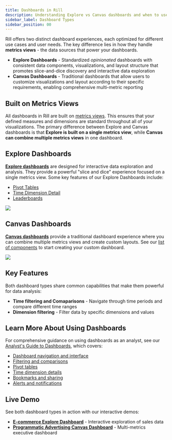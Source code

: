 ```yaml
---
title: Dashboards in Rill
description: Understanding Explore vs Canvas dashboards and when to use each
sidebar_label: Dashboard Types
sidebar_position: 00
---
```


Rill offers two distinct dashboard experiences, each optimized for different use cases and user needs. The key difference lies in how they handle **metrics views** - the data sources that power your dashboards.

- **Explore Dashboards** - Standardized _opinionated_ dashboards with consistent data components, visualizations, and layout structure that promotes slice-and-dice discovery and interactive data exploration
- **Canvas Dashboards** - Traditional dashboards that allow users to customize visualizations and layout according to their specific requirements, enabling comprehensive multi-metric reporting


## Built on Metrics Views

All dashboards in Rill are built on [metrics views](/build/metrics-view/metrics-view.md). This ensures that your defined measures and dimensions are standard throughout all of your visualizations. The primary difference between Explore and Canvas dashboards is that **Explore is built on a single metrics view**, while **Canvas can combine multiple metrics views** in one dashboard.

## Explore Dashboards

**[Explore dashboards](/build/dashboards/explore)** are designed for interactive data exploration and analysis. They provide a powerful "slice and dice" experience focused on a single metrics view. Some key features of our Explore Dashboards include:

- [Pivot Tables](/explore/dashboard-101/pivot)
- [Time Dimension Detail](/explore/dashboard-101/tdd)
- [Leaderboards](/explore/dashboard-101/multi-metrics)

<img src = '/img/build/dashboard/explore.png' class='rounded-gif' />

## Canvas Dashboards

**[Canvas dashboards](/build/dashboards/canvas)** provide a traditional dashboard experience where you can combine multiple metrics views and create custom layouts. See our [list of components](/build/dashboards/canvas-components) to start creating your custom dashboard.


<img src = '/img/build/canvas/RTBAds-Canvas-2.png' class='rounded-gif' />

## Key Features

Both dashboard types share common capabilities that make them powerful for data analysis:

- **Time filtering and Comaparisons** - Navigate through time periods and compare different time ranges
- **Dimension filtering** - Filter data by specific dimensions and values

## Learn More About Using Dashboards

For comprehensive guidance on using dashboards as an analyst, see our [Analyst's Guide to Dashboards](/explore/dashboard-101), which covers:

- [Dashboard navigation and interface](/explore/dashboard-101)
- [Filtering and comparisons](/explore/filters)
- [Pivot tables](/explore/dashboard-101/pivot)
- [Time dimension details](/explore/dashboard-101/tdd)
- [Bookmarks and sharing](/explore/bookmarks)
- [Alerts and notifications](/explore/alerts)

<!-- Separate this list into two once explore changes merged -->
<!-- Canvas Dashboard Specific: -->
  
## Live Demo

See both dashboard types in action with our interactive demos:

- **[E-commerce Explore Dashboard](https://ui.rilldata.com/demo/ezcommerce-demo/explore/data_metrics_explore)** - Interactive exploration of sales data
- **[Programmatic Advertising Canvas Dashboard](https://ui.rilldata.com/demo/rill-openrtb-prog-ads/canvas/executive_overview)** - Multi-metrics executive dashboard



